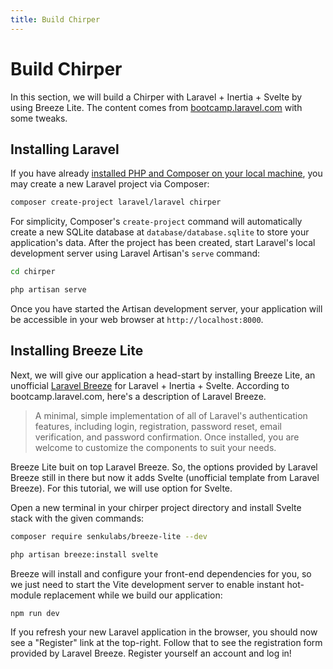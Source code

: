 ```yaml
---
title: Build Chirper
---
```


# Build Chirper

In this section, we will build a Chirper with Laravel + Inertia + Svelte by using Breeze Lite. The content comes from [bootcamp.laravel.com](https://bootcamp.laravel.com) with some tweaks.

## Installing Laravel

If you have already [installed PHP and Composer on your local machine](https://herd.laravel.com/), you may create a new Laravel project via Composer:

```bash
composer create-project laravel/laravel chirper
```

For simplicity, Composer's `create-project` command will automatically create a new SQLite database at `database/database.sqlite` to store your application's data. After the project has been created, start Laravel's local development server using Laravel Artisan's `serve` command:

```bash
cd chirper

php artisan serve
```

Once you have started the Artisan development server, your application will be accessible in your web browser at `http://localhost:8000`.

## Installing Breeze Lite

Next, we will give our application a head-start by installing Breeze Lite, an unofficial [Laravel Breeze](https://laravel.com/docs/starter-kits#laravel-breeze) for Laravel + Inertia + Svelte. According to bootcamp.laravel.com, here's a description of Laravel Breeze.

> A minimal, simple implementation of all of Laravel's authentication features, including login, registration, password reset, email verification, and password confirmation. Once installed, you are welcome to customize the components to suit your needs.

Breeze Lite buit on top Laravel Breeze. So, the options provided by Laravel Breeze still in there but now it adds Svelte (unofficial template from Laravel Breeze). For this tutorial, we will use option for Svelte.

Open a new terminal in your chirper project directory and install Svelte stack with the given commands:

```bash
composer require senkulabs/breeze-lite --dev

php artisan breeze:install svelte
```

Breeze will install and configure your front-end dependencies for you, so we just need to start the Vite development server to enable instant hot-module replacement while we build our application:

```bash
npm run dev
```

If you refresh your new Laravel application in the browser, you should now see a "Register" link at the top-right. Follow that to see the registration form provided by Laravel Breeze. Register yourself an account and log in!